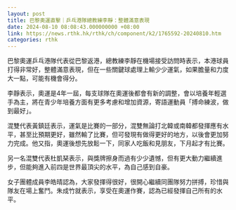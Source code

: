 ```yaml
---
layout: post
title: 巴黎奧運直擊｜乒乓港隊總教練李靜：整體滿意表現
date: 2024-08-10 08:08:43.000000000 +08:00
link: https://news.rthk.hk/rthk/ch/component/k2/1765592-20240810.htm
categories: rthk
---
```


巴黎奧運乒乓港隊代表從巴黎返港，總教練李靜在機場接受訪問時表示，本港球員打得非常好，整體滿意表現，但在一些關鍵球處理上輸少少運氣，如果膽量和力度大一點，可能有機會得分。

李靜表示，奧運是4年一屆，每支球隊在奧運後都會有新的調整，會以培養年輕選手為主，將在青少年培養方面有更多考慮和增加資源，寄語運動員「搏命練波，做到最好」。

混雙代表黃鎮廷表示，運氣是比賽的一部分，混雙無論打北韓或南韓都發揮應有水平，甚至比預期更好，雖然輸了比賽，但可發現有做得更好的地方，以後會更加努力完成。他又指，奧運後想先放鬆一下，同家人吃飯和見朋友，下月起才有比賽。

另一名混雙代表杜凱琹表示，與獎牌擦身而過有少少遺憾，但有更大動力繼續進步，但能夠進入前四是世界最頂尖的水平，為自己感到自豪。

女子團體成員李皓晴認為，大家發揮得很好，很開心繼續同團隊努力拼搏，珍惜與隊友在場上奮鬥。朱成竹就表示，享受在奧運作賽，認為已經發揮自己所有的水平。
